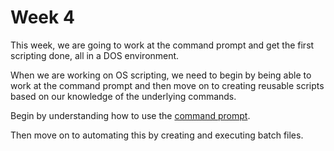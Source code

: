 # Week 4

This week, we are going to work at the command prompt and get the first scripting done, all in a DOS environment.&#x20;

When we are working on OS scripting, we need to begin by being able to work at the command prompt and then move on to creating reusable scripts based on our knowledge of the underlying commands.

Begin by understanding how to use the [command prompt](https://app.gitbook.com/o/QPfy4AwGQImQTS0uxR0R/s/171baNJSmfHdbpzOrDiT/).

Then move on to automating this by creating and executing batch files.

